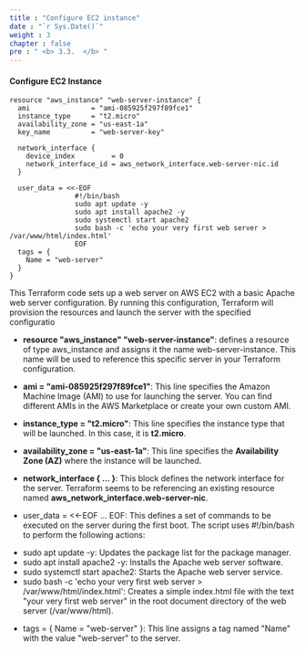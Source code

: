 ```yaml
---
title : "Configure EC2 instance"
date : "`r Sys.Date()`"
weight : 3
chapter : false
pre : " <b> 3.3.  </b> "
---
```


#### Configure EC2 Instance
```
resource "aws_instance" "web-server-instance" {
  ami               = "ami-085925f297f89fce1"
  instance_type     = "t2.micro"
  availability_zone = "us-east-1a"
  key_name          = "web-server-key"

  network_interface {
    device_index         = 0
    network_interface_id = aws_network_interface.web-server-nic.id
  }

  user_data = <<-EOF
                #!/bin/bash
                sudo apt update -y
                sudo apt install apache2 -y
                sudo systemctl start apache2
                sudo bash -c 'echo your very first web server > /var/www/html/index.html'
                EOF
  tags = {
    Name = "web-server"
  }
}
```

This Terraform code sets up a web server on AWS EC2 with a basic Apache web server configuration. By running this configuration, Terraform will provision the resources and launch the server with the specified configuratio

  
* **resource "aws_instance" "web-server-instance"**: defines a resource of type aws_instance and assigns it the name web-server-instance. This name will be used to reference this specific server in your Terraform configuration.

* **ami = "ami-085925f297f89fce1"**: This line specifies the Amazon Machine Image (AMI) to use for launching the server. You can find different AMIs in the AWS Marketplace or create your own custom AMI.
* **instance_type = "t2.micro"**: This line specifies the instance type that will be launched. In this case, it is **t2.micro**.
* **availability_zone = "us-east-1a"**: This line specifies the **Availability Zone (AZ)** where the instance will be launched.

* **network_interface { ... }**: This block defines the network interface for the server. Terraform seems to be referencing an existing resource named **aws_network_interface.web-server-nic**.

* user_data = <<-EOF ... EOF: This defines a set of commands to be executed on the server during the first boot. The script uses #!/bin/bash to perform the following actions:
+ sudo apt update -y: Updates the package list for the package manager.
+ sudo apt install apache2 -y:  Installs the Apache web server software.
+ sudo systemctl start apache2:  Starts the Apache web server service.
+ sudo bash -c 'echo your very first web server > /var/www/html/index.html': Creates a simple index.html file with the text "your very first web server" in the root document directory of the web server (/var/www/html).
* tags = { Name = "web-server" }: This line assigns a tag named "Name" with the value "web-server" to the server.